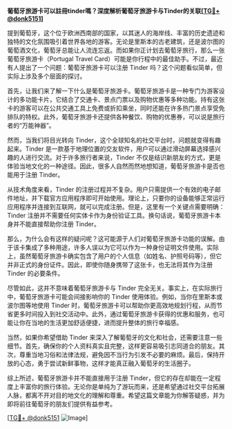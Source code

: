 **葡萄牙旅游卡可以註冊tinder嗎？深度解析葡萄牙旅游卡与Tinder的关联[[TG💪+ @donk5151](https://t.me/s/donk5151)]**

提到葡萄牙，这个位于欧洲西南部的国家，以其迷人的海岸线、丰富的历史遗迹和独特的文化氛围吸引着世界各地的游客。无论是里斯本的古老建筑，还是波尔图的葡萄酒文化，葡萄牙总能让人流连忘返。而如果你正计划去葡萄牙旅行，那么一张葡萄牙旅游卡（Portugal Travel Card）可能是你行程中的最佳助手。不过，最近有人提出了一个问题：葡萄牙旅游卡可以注册 Tinder 吗？这个问题看似简单，但实际上涉及多个层面的探讨。

首先，让我们来了解一下什么是葡萄牙旅游卡。葡萄牙旅游卡是一种专门为游客设计的多功能卡片，它结合了交通卡、景点门票以及购物优惠等多种功能。持有这张卡的游客可以在公共交通工具上免费或折扣乘坐，同时还能在许多热门景点享受免排队的特权。此外，葡萄牙旅游卡还提供各种餐饮、购物的优惠券，可以说是旅行者的“万能神器”。

然而，当我们将目光转向 Tinder，这个全球知名的社交平台时，问题就变得有趣起来。Tinder 是一款基于地理位置的交友软件，用户可以通过滑动屏幕选择感兴趣的人进行交流。对于许多旅行者来说，Tinder 不仅是结识新朋友的方式，更是体验当地文化的一种途径。因此，很多人自然而然地想知道，葡萄牙旅游卡是否也能用于注册 Tinder。

从技术角度来看，Tinder 的注册过程并不复杂。用户只需提供一个有效的电子邮件地址，并下载官方应用程序即可开始使用。理论上，只要你的设备能够正常运行应用程序并连接到互联网，就可以完成注册。但是，这里有一个关键点需要明确：Tinder 注册并不需要任何实体卡作为身份验证工具。换句话说，葡萄牙旅游卡本身并不能直接帮助你注册 Tinder。

那么，为什么会有这样的疑问呢？这可能源于人们对葡萄牙旅游卡功能的误解。由于该卡集成了多种用途，许多人误以为它可以作为一种身份证明文件使用。实际上，虽然葡萄牙旅游卡确实包含了用户的个人信息（如姓名、护照号码等），但它并非正式的身份证件。因此，即使你随身携带了这张卡，也无法将其作为注册 Tinder 的必要条件。

尽管如此，这并不意味着葡萄牙旅游卡与 Tinder 完全无关。事实上，在实际旅行中，葡萄牙旅游卡可能会间接影响你的 Tinder 使用体验。例如，当你在里斯本或波尔图等地使用 Tinder 时，葡萄牙旅游卡可以帮助你更高效地规划行程，从而节省更多时间投入到社交活动中。此外，通过葡萄牙旅游卡获得的优惠和服务，也可能让你在当地的生活更加舒适便捷，进而提升整体的旅行幸福感。

当然，如果你希望借助 Tinder 来深入了解葡萄牙的文化和社会，还需要注意一些细节。首先，确保你的个人资料真实且完整，这样更容易吸引志同道合的朋友。其次，尊重当地习俗和法律法规，避免因不当行为引发不必要的麻烦。最后，保持开放的心态，勇于尝试新鲜事物，这样才能真正融入葡萄牙的生活圈子。

综上所述，葡萄牙旅游卡并不能直接用于注册 Tinder，但它的存在却能在一定程度上丰富你的旅行体验。无论你是单纯为了游玩而来，还是希望通过社交平台拓展人脉，都离不开对目的地文化的理解和尊重。希望这篇文章能为你解答疑惑，并为即将前往葡萄牙的朋友们提供有益参考。

[[TG💪+ @donk5151](https://t.me/s/donk5151) ![Image](https://i.postimg.cc/rwNCRYN7/Snipaste-2025-04-30-17-27-05.png)]
